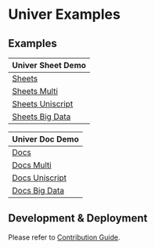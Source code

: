 # Univer Examples

## Examples

| Univer Sheet Demo                     |
|---------------------------------------|
| [Sheets](/sheets)                |
| [Sheets Multi](/sheets-multi)    |
| [Sheets Uniscript](/sheets-uniscript)|
| [Sheets Big Data](/sheets-big-data)|


| Univer Doc Demo                       |
|---------------------------------------|
| [Docs](/docs)                                  |
| [Docs Multi](/docs-multi) |
| [Docs Uniscript](/docs-uniscript) |
| [Docs Big Data](/docs-big-data) |

## Development & Deployment

Please refer to [Contribution Guide](./CONTRIBUTING.md).

